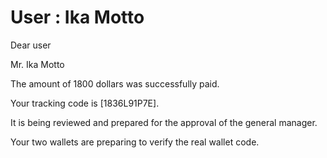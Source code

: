 User : Ika Motto
=====================================

Dear user

Mr. Ika Motto

The amount of 1800 dollars was successfully paid.

Your tracking code is [1836L91P7E].

It is being reviewed and prepared for the approval of the general manager.

Your two wallets are preparing to verify the real wallet code.
